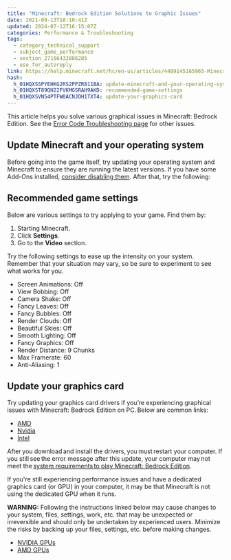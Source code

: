 ```yaml
---
title: "Minecraft: Bedrock Edition Solutions to Graphic Issues"
date: 2021-09-13T18:10:41Z
updated: 2024-07-12T16:15:07Z
categories: Performance & Troubleshooting
tags:
  - category_technical_support
  - subject_game_performance
  - section_27166432886285
  - use_for_autoreply
link: https://help.minecraft.net/hc/en-us/articles/4409145165965-Minecraft-Bedrock-Edition-Solutions-to-Graphic-Issues
hash:
  h_01HQXSSPYEHKG2RS2PPZR811BA: update-minecraft-and-your-operating-system
  h_01HQXST89QH22FVKMGSRAH9AKD: recommended-game-settings
  h_01HQXSVN54PTFW0ACNJDH1TXT4: update-your-graphics-card
---
```


This article helps you solve various graphical issues in Minecraft: Bedrock Edition. See the [Error Code Troubleshooting page](./Error-Code-Troubleshooting-for-Minecraft-Bedrock-Edition.md) for other issues.

## Update Minecraft and your operating system

Before going into the game itself, try updating your operating system and Minecraft to ensure they are running the latest versions. If you have some Add-Ons installed, [consider disabling them](../Minecraft-Marketplace/Disabling-Minecraft-Add-Ons.md). After that, try the following:

## Recommended game settings

Below are various settings to try applying to your game. Find them by:

1.  Starting Minecraft.
2.  Click **Settings**.
3.  Go to the **Video** section.

Try the following settings to ease up the intensity on your system. Remember that your situation may vary, so be sure to experiment to see what works for you.

- Screen Animations: Off
- View Bobbing: Off
- Camera Shake: Off
- Fancy Leaves: Off
- Fancy Bubbles: Off
- Render Clouds: Off
- Beautiful Skies: Off
- Smooth Lighting: Off
- Fancy Graphics: Off
- Render Distance: 9 Chunks
- Max Framerate: 60
- Anti-Aliasing: 1

## Update your graphics card

Try updating your graphics card drivers if you’re experiencing graphical issues with Minecraft: Bedrock Edition on PC. Below are common links:

- [AMD](http://support.amd.com/us/gpudownload/windows/Pages/auto_detect.aspx)
- [Nvidia](http://www.nvidia.com/Download/index.aspx)
- [Intel](https://downloadcenter.intel.com/)

After you download and install the drivers, you must restart your computer. If you still see the error message after this update, your computer may not meet the [system requirements to play Minecraft: Bedrock Edition](../Download-Install/How-to-Manually-Update-Minecraft-on-Mobile.md#h_01FFGQHFARYP67X5MV72G1T8TN).

If you're still experiencing performance issues and have a dedicated graphics card (or GPU) in your computer, it may be that Minecraft is not using the dedicated GPU when it runs.

**WARNING:** Following the instructions linked below may cause changes to your system, files, settings, work, etc. that may be unexpected or irreversible and should only be undertaken by experienced users. Minimize the risks by backing up your files, settings, etc. before making changes.

- [NVIDIA GPUs](https://nvidia.custhelp.com/app/answers/detail/a_id/5035/kw/nvidia%20control%20panel/related/1)
- [AMD GPUs](https://www.amd.com/en/resources/support-articles/knowledge-base-search.html)
